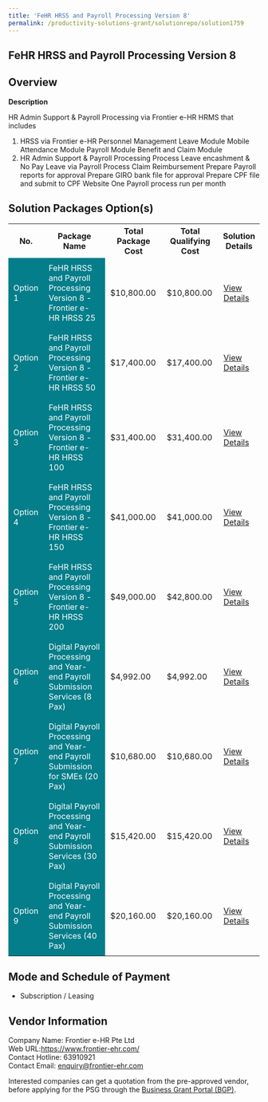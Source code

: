 ```yaml
---
title: 'FeHR HRSS and Payroll Processing Version 8'
permalink: /productivity-solutions-grant/solutionrepo/solution1759
---
```


## FeHR HRSS and Payroll Processing Version 8

## Overview

**Description**

HR Admin Support & Payroll Processing via Frontier e-HR HRMS that includes
1. HRSS via Frontier e-HR
Personnel Management
Leave Module
Mobile Attendance Module
Payroll Module
Benefit and Claim Module
2. HR Admin Support & Payroll Processing
Process Leave encashment & No Pay Leave via Payroll
Process Claim Reimbursement
Prepare Payroll reports for approval
Prepare GIRO bank file for approval
Prepare CPF file and submit to CPF Website
One Payroll process run per month

## Solution Packages Option(s)

<table>
<tr>
<th><b>No.</b></th>
<th><b>Package Name</b></th>
<th><b>Total Package Cost</b></th>
<th><b>Total Qualifying Cost</b></th>
<th><b>Solution Details</b></th>
</tr>
<tr>
<td style='padding: 10px; background-color: #037E8A; color: #FFFFFF;'>Option 1</td>
<td style='padding: 10px; background-color: #037E8A; color: #FFFFFF;'>FeHR HRSS and Payroll Processing Version 8 - Frontier e-HR HRSS 25</td>
<td style='padding: 10px;'>$10,800.00</td>
<td style='padding: 10px;'>$10,800.00</td>
<td style='padding: 10px;'><a href='/images/psg/Desensitised_Frontier_20200666_Annex_3_Part_1.pdf' target='_blank'>View Details</a></td>
</tr>
<tr>
<td style='padding: 10px; background-color: #037E8A; color: #FFFFFF;'>Option 2</td>
<td style='padding: 10px; background-color: #037E8A; color: #FFFFFF;'>FeHR HRSS and Payroll Processing Version 8 - Frontier e-HR HRSS 50</td>
<td style='padding: 10px;'>$17,400.00</td>
<td style='padding: 10px;'>$17,400.00</td>
<td style='padding: 10px;'><a href='/images/psg/Desensitised_Frontier_20200666_Annex_3_Part_2.pdf' target='_blank'>View Details</a></td>
</tr>
<tr>
<td style='padding: 10px; background-color: #037E8A; color: #FFFFFF;'>Option 3</td>
<td style='padding: 10px; background-color: #037E8A; color: #FFFFFF;'>FeHR HRSS and Payroll Processing Version 8 - Frontier e-HR HRSS 100</td>
<td style='padding: 10px;'>$31,400.00</td>
<td style='padding: 10px;'>$31,400.00</td>
<td style='padding: 10px;'><a href='/images/psg/Desensitised_Frontier_20200666_Annex_3_Part_3.pdf' target='_blank'>View Details</a></td>
</tr>
<tr>
<td style='padding: 10px; background-color: #037E8A; color: #FFFFFF;'>Option 4</td>
<td style='padding: 10px; background-color: #037E8A; color: #FFFFFF;'>FeHR HRSS and Payroll Processing Version 8 - Frontier e-HR HRSS 150</td>
<td style='padding: 10px;'>$41,000.00</td>
<td style='padding: 10px;'>$41,000.00</td>
<td style='padding: 10px;'><a href='/images/psg/Desensitised_Frontier_20200666_Annex_3_Part_4.pdf' target='_blank'>View Details</a></td>
</tr>
<tr>
<td style='padding: 10px; background-color: #037E8A; color: #FFFFFF;'>Option 5</td>
<td style='padding: 10px; background-color: #037E8A; color: #FFFFFF;'>FeHR HRSS and Payroll Processing Version 8 - Frontier e-HR HRSS 200</td>
<td style='padding: 10px;'>$49,000.00</td>
<td style='padding: 10px;'>$42,800.00</td>
<td style='padding: 10px;'><a href='/images/psg/Desensitised_Frontier_20200666_Annex_3_Part_5.pdf' target='_blank'>View Details</a></td>
</tr>
<tr>
<td style='padding: 10px; background-color: #037E8A; color: #FFFFFF;'>Option 6</td>
<td style='padding: 10px; background-color: #037E8A; color: #FFFFFF;'>Digital Payroll Processing and Year-end Payroll Submission Services (8 Pax)</td>
<td style='padding: 10px;'>$4,992.00</td>
<td style='padding: 10px;'>$4,992.00</td>
<td style='padding: 10px;'><a href='/images/psg/Desensitised_Acc_Pro_HRSS_Annex_3_wef_2_Dec_2021_Part_34.pdf' target='_blank'>View Details</a></td>
</tr>
<tr>
<td style='padding: 10px; background-color: #037E8A; color: #FFFFFF;'>Option 7</td>
<td style='padding: 10px; background-color: #037E8A; color: #FFFFFF;'>Digital Payroll Processing and Year-end Payroll Submission for SMEs (20 Pax)</td>
<td style='padding: 10px;'>$10,680.00</td>
<td style='padding: 10px;'>$10,680.00</td>
<td style='padding: 10px;'><a href='/images/psg/Desensitised_Acc_Pro_HRSS_Annex_3_wef_2_Dec_2021_Part_910.pdf' target='_blank'>View Details</a></td>
</tr>
<tr>
<td style='padding: 10px; background-color: #037E8A; color: #FFFFFF;'>Option 8</td>
<td style='padding: 10px; background-color: #037E8A; color: #FFFFFF;'>Digital Payroll Processing and Year-end Payroll Submission Services (30 Pax)</td>
<td style='padding: 10px;'>$15,420.00</td>
<td style='padding: 10px;'>$15,420.00</td>
<td style='padding: 10px;'><a href='/images/psg/Desensitised_Acc_Pro_HRSS_Annex_3_wef_2_Dec_2021_Part_56.pdf' target='_blank'>View Details</a></td>
</tr>
<tr>
<td style='padding: 10px; background-color: #037E8A; color: #FFFFFF;'>Option 9</td>
<td style='padding: 10px; background-color: #037E8A; color: #FFFFFF;'>Digital Payroll Processing and Year-end Payroll Submission Services (40 Pax)</td>
<td style='padding: 10px;'>$20,160.00</td>
<td style='padding: 10px;'>$20,160.00</td>
<td style='padding: 10px;'><a href='/images/psg/Desensitised_Acc_Pro_HRSS_Annex_3_wef_2_Dec_2021_Part_78.pdf' target='_blank'>View Details</a></td>
</tr>
</table>

## Mode and Schedule of Payment

 - Subscription / Leasing

## Vendor Information

 Company Name: Frontier e-HR Pte Ltd <br>Web URL:https://www.frontier-ehr.com/<br>Contact Hotline: 63910921 <br>Contact Email: enquiry@frontier-ehr.com <br>

Interested companies can get a quotation from the pre-approved vendor, before applying for the PSG through the <a href='https://www.businessgrants.gov.sg/' target='_blank' rel='noopener'>Business Grant Portal (BGP)</a>.

<script src="/jquery/resize-tables.js"></script>
